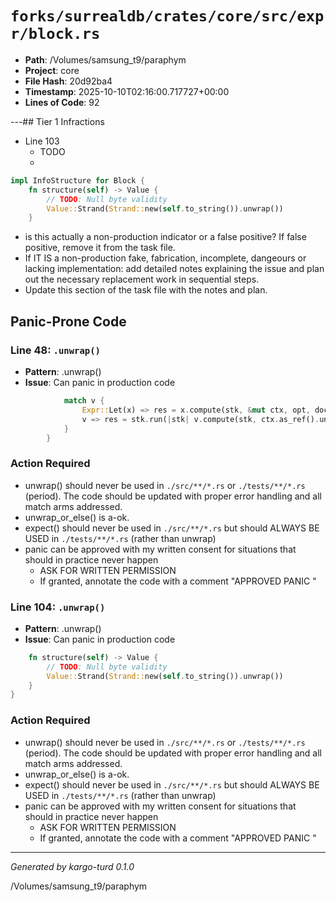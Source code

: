 # `forks/surrealdb/crates/core/src/expr/block.rs`

- **Path**: /Volumes/samsung_t9/paraphym
- **Project**: core
- **File Hash**: 20d92ba4  
- **Timestamp**: 2025-10-10T02:16:00.717727+00:00  
- **Lines of Code**: 92

---## Tier 1 Infractions 


- Line 103
  - TODO
  - 

```rust
impl InfoStructure for Block {
	fn structure(self) -> Value {
		// TODO: Null byte validity
		Value::Strand(Strand::new(self.to_string()).unwrap())
	}
```

- is this actually a non-production indicator or a false positive? If false positive, remove it from the task file.
- If IT IS a non-production fake, fabrication, incomplete, dangeours or lacking implementation: add detailed notes explaining the issue and plan out the necessary replacement work in sequential steps. 
- Update this section of the task file with the notes and plan.

## Panic-Prone Code


### Line 48: `.unwrap()`

- **Pattern**: .unwrap()
- **Issue**: Can panic in production code

```rust
			match v {
				Expr::Let(x) => res = x.compute(stk, &mut ctx, opt, doc).await?,
				v => res = stk.run(|stk| v.compute(stk, ctx.as_ref().unwrap(), opt, doc)).await?,
			}
		}
```

### Action Required

- unwrap() should never be used in `./src/**/*.rs` or `./tests/**/*.rs` (period). The code should be updated with proper error handling and all match arms addressed.
- unwrap_or_else() is a-ok. 
- expect() should never be used in `./src/**/*.rs` but should ALWAYS BE USED in `./tests/**/*.rs` (rather than unwrap)
- panic can be approved with my written consent for situations that should in practice never happen  
  - ASK FOR WRITTEN PERMISSION
  - If granted, annotate the code with a comment "APPROVED PANIC "


### Line 104: `.unwrap()`

- **Pattern**: .unwrap()
- **Issue**: Can panic in production code

```rust
	fn structure(self) -> Value {
		// TODO: Null byte validity
		Value::Strand(Strand::new(self.to_string()).unwrap())
	}
}
```

### Action Required

- unwrap() should never be used in `./src/**/*.rs` or `./tests/**/*.rs` (period). The code should be updated with proper error handling and all match arms addressed.
- unwrap_or_else() is a-ok. 
- expect() should never be used in `./src/**/*.rs` but should ALWAYS BE USED in `./tests/**/*.rs` (rather than unwrap)
- panic can be approved with my written consent for situations that should in practice never happen  
  - ASK FOR WRITTEN PERMISSION
  - If granted, annotate the code with a comment "APPROVED PANIC "

---

*Generated by kargo-turd 0.1.0*

/Volumes/samsung_t9/paraphym